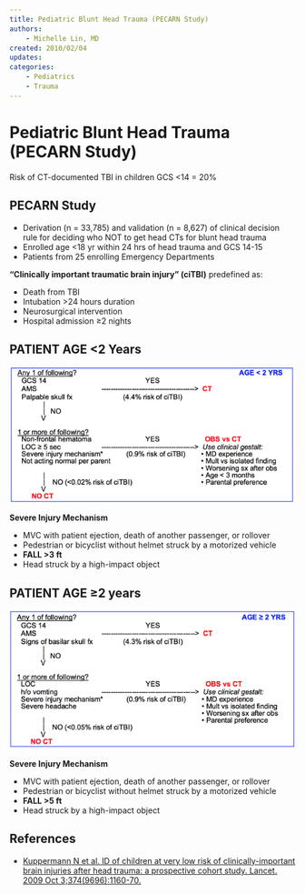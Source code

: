 ```yaml
---
title: Pediatric Blunt Head Trauma (PECARN Study)
authors:
    - Michelle Lin, MD
created: 2010/02/04
updates:
categories:
    - Pediatrics
    - Trauma
---
```


# Pediatric Blunt Head Trauma (PECARN Study)

Risk of CT-documented TBI in children GCS &lt;14 = 20% 

## PECARN Study

- Derivation (n = 33,785) and validation (n = 8,627) of clinical decision rule for deciding who NOT to get head CTs for blunt head trauma
- Enrolled age &lt;18 yr within 24 hrs of head trauma and GCS 14-15
- Patients from 25 enrolling Emergency Departments

**“Clinically important traumatic brain injury” (ciTBI)** predefined as:

- Death from TBI
- Intubation >24 hours duration
- Neurosurgical intervention
- Hospital admission ≥2 nights

## PATIENT AGE &lt;2 Years 

![Age less than 2 workup pathway](image-1.png)

**Severe Injury Mechanism**

- MVC with patient ejection, death of another passenger, or rollover
- Pedestrian or bicyclist without helmet struck by a motorized vehicle
- **FALL >3 ft**
- Head struck by a high-impact object

## PATIENT AGE ≥2 years

![Age greater than or equal to 2 years workup pathway](image-2.png)

**Severe Injury Mechanism**

- MVC with patient ejection, death of another passenger, or rollover
- Pedestrian or bicyclist without helmet struck by a motorized vehicle
- **FALL >5 ft**
- Head struck by a high-impact object

## References

- [Kuppermann N et al. ID of children at very low risk of clinically-important brain injuries after head trauma: a prospective cohort study. Lancet. 2009 Oct 3;374(9696):1160-70.](http://www.ncbi.nlm.nih.gov/pubmed/19758692)
